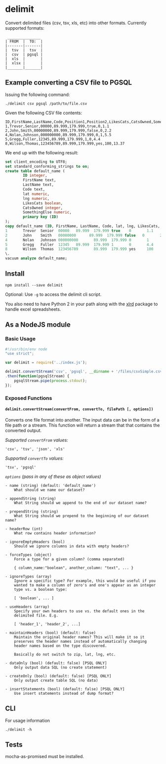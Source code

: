# delimit

Convert delimited files (csv, tsv, xls, etc) into other formats. Currently supported formats:

```
 _______________
| FROM  |  TO:  |
|-------|-------|
|  tsv  |  tsv  |
|  csv  | pgsql |
|  xls  |       |
|  xlsx |       |
|_______|_______|

```

## Example converting a CSV file to PGSQL

Issuing the following command:

    ./delimit csv pgsql /path/to/file.csv

Given the following CSV file contents:

    ID,FirstName,LastName,Code,Position1,Position2,LikesCats,CatsOwned,SomethingElse
    1,Trevor,Senior,00000,89.999,179.999,true,0,1.1
    2,John,Smith,00000000,89.999,179.999,false,0,2.2
    4,Nolan,Johnson,000000000,89.999,179.999,0,1,5.5
    5,Gregg,Fuller,12345,89.999,179.999,1,0,4.4
    8,Wilson,Thomas,123456789,89.999,179.999,yes,100,13.37

We end up with the following result:

```sql
set client_encoding to UTF8;
set standard_conforming_strings to on;
create table default_name (
        ID integer,
        FirstName text,
        LastName text,
        Code text,
        lat numeric,
        lng numeric,
        LikesCats boolean,
        CatsOwned integer,
        SomethingElse numeric,
        primary key (ID)
);
copy default_name (ID, FirstName, LastName, Code, lat, lng, LikesCats, CatsOwned, SomethingElse) from stdin;
1       Trevor  Senior  00000   89.999  179.999 true    0       1.1
2       John    Smith   00000000      89.999  179.999 false   0       2.2
4       Nolan   Johnson 000000000       89.999  179.999 0       1       5.5
5       Gregg   Fuller  12345   89.999  179.999 1       0       4.4
8       Wilson  Thomas  123456789       89.999  179.999 yes     100     13.37
\.
vacuum analyze default_name;
```

## Install

    npm install --save delimit

Optional: Use `-g` to access the delimit cli script.

You also need to have Python 2 in your path along with the [xlrd](https://pypi.python.org/pypi/xlrd) package to handle excel spreadsheets.

## As a NodeJS module

### Basic Usage

```javascript
#!/usr/bin/env node
"use strict";

var delimit = require('../index.js');

delimit.convertStream('csv', 'pgsql', __dirname + '/files/csvSimple.csv')
.then(function(pgsqlStream) {
    pgsqlStream.pipe(process.stdout);
});
```

### Exposed Functions

#### **`delimit.convertStream(convertFrom, convertTo, filePath [, options])`**

Converts one file format into another. The input data can be in the form of a file path or a stream. This function will return a stream that that contains the converted output.

*Supported `convertFrom` values:*

    'csv', 'tsv', 'json', 'xls'

*Supported `convertTo` values:*

    'tsv', 'pgsql'

*`options` (pass in any of these as object values)*

    - name (string) (default: 'default_name')
        What should we name our dataset?

    - appendString (string)
        What String should we append to the end of our dataset name?

    - prependString (string)
        What String should we prepend to the beginning of our dataset name?

    - headerRow (int)
        What row contains header information?

    - ignoreEmptyHeaders (bool)
        Should we ignore columns in data with empty headers?

    - forceTypes (object)
        Force a type for a given column? (comma separated)

        { column_name:"boolean", another_column: "text", ... }

    - ignoreTypes (array)
        Ignore a specific type? For example, this would be useful if you
        wanted to make a column of zero's and one's appear as an integer
        type vs. a boolean type:

        [ 'boolean', ... ]

    - useHeaders (array)
        Specify your own headers to use vs. the default ones in the
        delimited file. E.g.

        [ 'header_1', 'header_2', ...]

    - maintainHeaders (bool) (default: false)
        Maintain the original header names? This will make it so it
        preserves the header names instead of automatically changing
        header names based on the type discovered.

        Basically do not switch to zip, lat, lng, etc.

    - dataOnly (bool) (default: false) [PSQL ONLY]
        Only output data SQL (no create statement)

    - createOnly (bool) (default: false) [PSQL ONLY]
        Only output create table SQL (no data)

    - insertStatements (bool) (default: false) [PSQL ONLY]
        Use insert statements instead of dump format?

## CLI

For usage information

    ./delimit -h

## Tests

mocha-as-promised must be installed.
